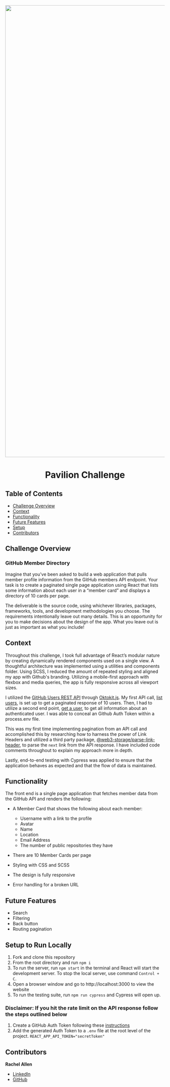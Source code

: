 <div id="header" align="center">

<img width="1427" alt="Screen Shot 2023-02-06 at 5 06 37 PM" src="https://user-images.githubusercontent.com/98505112/217115812-64b416bc-b8d1-4d7b-89a9-05d866cdbb03.png">
</div>


<h1 align="center"> Pavilion Challenge </h1>

## Table of Contents

- [Challenge Overview](#challenge-overview)
- [Context](#context)
- [Functionality](#functionality)
- [Future Features](#future-deatures)
- [Setup](#setup-to-run-locally)
- [Contributors](#contributors)

## Challenge Overview

### GitHub Member Directory

Imagine that you’ve been asked to build a web application that pulls member profile information from the GitHub members API endpoint.
Your task is to create a paginated single page application using React that lists some information about each user in a “member card” and displays a directory of 10 cards per page.

The deliverable is the source code, using whichever libraries, packages, frameworks, tools, and development methodologies you choose. The requirements intentionally leave out many details. This is an opportunity for you to make decisions about the design of the app. What you leave out is just as important as what you include!

## Context

Throughout this challenge, I took full advantage of React’s modular nature by creating dynamically rendered components used on a single view. A thoughtful architecture was implemented using a utilities and components folder. Using SCSS, I reduced the amount of repeated styling and aligned my app with Github's branding. Utilizing a mobile-first approach with flexbox and media queries, the app is fully responsive across all viewport sizes.


I utilized the [GitHub Users REST API](https://docs.github.com/en/rest/users/users?apiVersion=2022-11-28) through [Oktokit.js](https://docs.github.com/en/rest/quickstart?apiVersion=2022-11-28). My first API call, [list users](https://docs.github.com/en/rest/users/users?apiVersion=2022-11-28#list-users), is set up to get a paginated response of 10 users. Then, I had to utilize a second end point, [get a user](https://docs.github.com/en/rest/users/users?apiVersion=2022-11-28#get-a-user), to get all information about an authenticated user. I was able to conceal an Github Auth Token within a process.env file. 


This was my first time implementing pagination from an API call and accomplished this by researching how to harness the power of Link Headers and utilized a third party package, [@web3-storage/parse-link-header](https://www.npmjs.com/package/@web3-storage/parse-link-header), to parse the `next` link from the API response. I have included code comments throughout to explain my approach more in depth.  


Lastly, end-to-end testing with Cypress was applied to ensure that the application behaves as expected and that the flow of data is maintained.

## Functionality

The front end is a single page application that fetches member data from the GitHub API and renders the following:

* A Member Card that shows the following about each member:
  - Username with a link to the profile
  - Avatar
  - Name
  - Location
  - Email Address
  - The number of public repositories they have
  
* There are 10 Member Cards per page
* Styling with CSS and SCSS
* The design is fully responsive
* Error handling for a broken URL

## Future Features

* Search 
* Filtering
* Back button
* Routing pagination


## Setup to Run Locally

1. Fork and clone this repository
2. From the root directory and run `npm i`
3. To run the server, run `npm start` in the terminal and React will start the development server. To stop the local server, use command `Control + C`.
4. Open a browser window and go to http://localhost:3000 to view the website
5. To run the testing suite, run `npm run cypress` and Cypress will open up.

### Disclaimer: If you hit the rate limit on the API response follow the steps outlined below
1. Create a GitHub Auth Token following these [instructions](https://docs.github.com/en/authentication/keeping-your-account-and-data-secure/creating-a-personal-access-token#creating-a-personal-access-token-classic)
2. Add the generated Auth Token to a `.env` file at the root level of the project.
```REACT_APP_API_TOKEN="secretToken"```


## Contributors

**Rachel Allen**

- [LinkedIn](https://www.linkedin.com/in/rachel-lynn-allen/)
- [GitHub](https://github.com/Rallen13)
